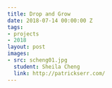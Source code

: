 ```yaml
---
title: Drop and Grow
date: 2018-07-14 00:00:00 Z
tags:
- projects
- 2018
layout: post
images:
- src: scheng01.jpg
  student: Sheila Cheng
  link: http://patrickserr.com/
---
```


